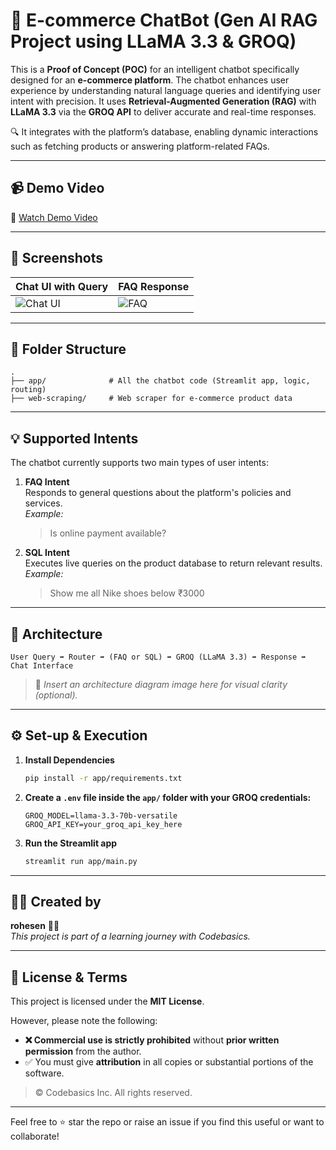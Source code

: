 # 💬 E-commerce ChatBot (Gen AI RAG Project using LLaMA 3.3 & GROQ)

This is a **Proof of Concept (POC)** for an intelligent chatbot specifically designed for an **e-commerce platform**. The chatbot enhances user experience by understanding natural language queries and identifying user intent with precision. It uses **Retrieval-Augmented Generation (RAG)** with **LLaMA 3.3** via the **GROQ API** to deliver accurate and real-time responses.

🔍 It integrates with the platform’s database, enabling dynamic interactions such as fetching products or answering platform-related FAQs.

---

## 📹 Demo Video

🎥 [Watch Demo Video](https://youtu.be/rhh1rkA4w28)

---

## 📸 Screenshots

| Chat UI with Query | FAQ Response |
|--------------------|---------------|
| ![Chat UI](https://your-image-link.com/chat-ui.png) |![FAQ](https://your-image-link.com/faq.png) |

---

## 📁 Folder Structure

```
.
├── app/              # All the chatbot code (Streamlit app, logic, routing)
├── web-scraping/     # Web scraper for e-commerce product data
```

---

## 💡 Supported Intents

The chatbot currently supports two main types of user intents:

1. **FAQ Intent**  
   Responds to general questions about the platform's policies and services.  
   _Example:_  
   > Is online payment available?

2. **SQL Intent**  
   Executes live queries on the product database to return relevant results.  
   _Example:_  
   > Show me all Nike shoes below ₹3000

---

## 🧠 Architecture

```
User Query ➡️ Router ➡️ (FAQ or SQL) ➡️ GROQ (LLaMA 3.3) ➡️ Response ➡️ Chat Interface
```

> 📌 _Insert an architecture diagram image here for visual clarity (optional)._

---

## ⚙️ Set-up & Execution

1. **Install Dependencies**

   ```bash
   pip install -r app/requirements.txt
   ```

2. **Create a `.env` file inside the `app/` folder with your GROQ credentials:**

   ```
   GROQ_MODEL=llama-3.3-70b-versatile
   GROQ_API_KEY=your_groq_api_key_here
   ```

3. **Run the Streamlit app**

   ```bash
   streamlit run app/main.py
   ```

---

## 🧑‍💻 Created by

**rohesen** 👨‍💻  
_This project is part of a learning journey with Codebasics._

---

## 📜 License & Terms

This project is licensed under the **MIT License**.

However, please note the following:

- **❌ Commercial use is strictly prohibited** without **prior written permission** from the author.
- ✅ You must give **attribution** in all copies or substantial portions of the software.

> © Codebasics Inc. All rights reserved.

---

Feel free to ⭐️ star the repo or raise an issue if you find this useful or want to collaborate!

